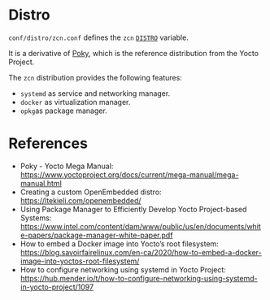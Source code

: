 # Distro

`conf/distro/zcn.conf` defines the `zcn` [`DISTRO`](https://www.yoctoproject.org/docs/current/mega-manual/mega-manual.html#var-DISTRO) variable.

It is a derivative of [Poky](https://www.yoctoproject.org/software-item/poky/), which is the reference distribution from the Yocto Project.

The `zcn` distribution provides the following features:
- `systemd` as service and networking manager.
- `docker` as virtualization manager.
- `opkg`as package manager.

# References

- Poky - Yocto Mega Manual: https://www.yoctoproject.org/docs/current/mega-manual/mega-manual.html
- Creating a custom OpenEmbedded distro: https://ltekieli.com/openembedded/
- Using Package Manager to Efficiently Develop Yocto Project-based Systems: https://www.intel.com/content/dam/www/public/us/en/documents/white-papers/package-manager-white-paper.pdf
- How to embed a Docker image into Yocto’s root filesystem: https://blog.savoirfairelinux.com/en-ca/2020/how-to-embed-a-docker-image-into-yoctos-root-filesystem/
- How to configure networking using systemd in Yocto Project: https://hub.mender.io/t/how-to-configure-networking-using-systemd-in-yocto-project/1097
